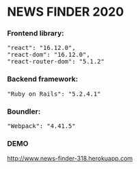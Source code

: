 # NEWS FINDER 2020

<h3>Frontend library:</h3>

  <pre>"react": "16.12.0",
"react-dom": "16.12.0",
"react-router-dom": "5.1.2"</pre>

<h3>Backend framework:</h3>

<pre>"Ruby on Rails": "5.2.4.1"</pre>

<h3>Boundler:</h3>

<pre>"Webpack": "4.41.5"</pre>

<h3>DEMO</h3>

http://www.news-finder-318.herokuapp.com

